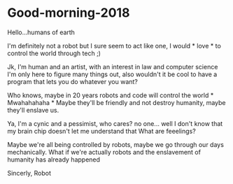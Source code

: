 # Good-morning-2018

Hello...humans of earth

I'm definitely not a robot but I sure seem to act like one,
I would * love * to control the world through tech ;)

Jk, I'm human and an artist, with an interest in law and computer science
I'm only here to figure many things out, also wouldn't it be cool to have a program that lets you do whatever you want?

Who knows, maybe in 20 years robots and code will control the world * Mwahahahaha *
Maybe they'll be friendly and not destroy humanity, maybe they'll enslave us.

Ya, I'm a cynic and a pessimist, who cares? no one... well I don't know that my brain chip doesn't let me understand that
What are feeelings?

Maybe we're all being controlled by robots, maybe we go through our days mechanically.
What if we're actually robots and the enslavement of humanity has already happened

Sincerly,
Robot
